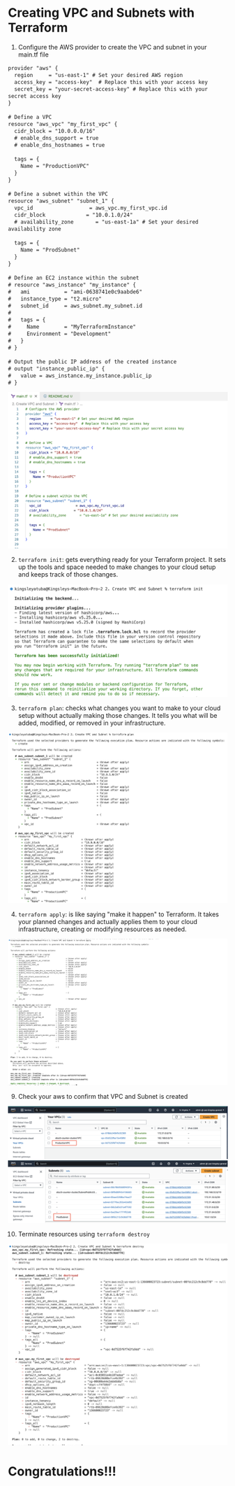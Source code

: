 # Creating VPC and Subnets with Terraform

1. Configure the AWS provider to create the VPC and subnet in your main.tf file

```
provider "aws" {
  region     = "us-east-1" # Set your desired AWS region
  access_key = "access-key"  # Replace this with your access key
  secret_key = "your-secret-access-key" # Replace this with your secret access key
}

# Define a VPC
resource "aws_vpc" "my_first_vpc" {
  cidr_block = "10.0.0.0/16"
  # enable_dns_support = true
  # enable_dns_hostnames = true

  tags = {
    Name = "ProductionVPC"
  }
}

# Define a subnet within the VPC
resource "aws_subnet" "subnet_1" {
  vpc_id                  = aws_vpc.my_first_vpc.id
  cidr_block             = "10.0.1.0/24"
  # availability_zone       = "us-east-1a" # Set your desired availability zone

  tags = {
    Name = "ProdSubnet"
  }
}

# Define an EC2 instance within the subnet
# resource "aws_instance" "my_instance" {
#   ami           = "ami-0638741e0c9aabde6" 
#   instance_type = "t2.micro"
#   subnet_id     = aws_subnet.my_subnet.id
# 
#   tags = {
#     Name        = "MyTerraformInstance"
#     Environment = "Development"
#   }
# }

# Output the public IP address of the created instance
# output "instance_public_ip" {
#   value = aws_instance.my_instance.public_ip
# }
```
![brew init](./img/0.png)


2. `terraform init`:  gets everything ready for your Terraform project. 
It sets up the tools and space needed to make changes to your cloud setup and keeps track of those changes.

![brew init](./img/1.png)

3. `terraform plan`:  checks what changes you want to make to your cloud setup without actually making those changes. 
It tells you what will be added, modified, or removed in your infrastructure.

![terraform plan](./img/2.png)

4. `terraform apply`: is like saying "make it happen" to Terraform. 
It takes your planned changes and actually applies them to your cloud infrastructure, creating or modifying resources as needed.

![terraform apply](./img/3.png)


9. Check your aws to confirm that VPC and Subnet is created

![ec2 confirmation on dashboard](./img/4.png)
![ec2 confirmation on dashboard](./img/5.png)

10. Terminate resources using `terraform destroy`

![ec2 terminated](./img/6.png)

# Congratulations!!!
